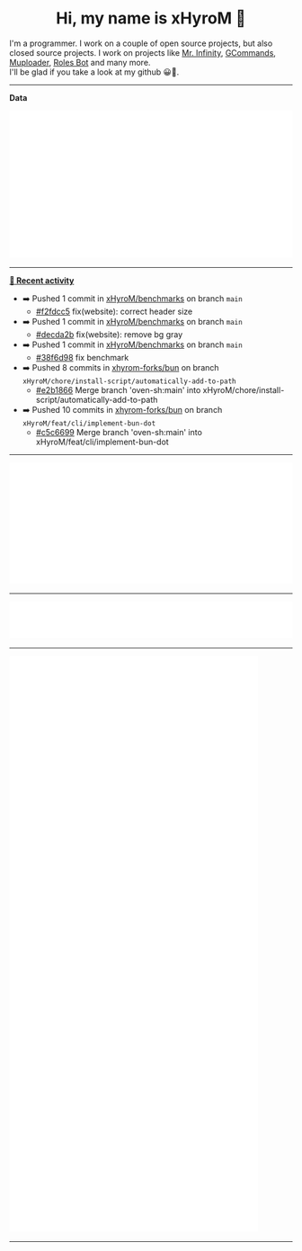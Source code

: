 <p align="center">
    <!-- <img src="https://avatars.githubusercontent.com/u/56601352" width="192" alt="hyro's pfp" /> -->
    <h1 align="center">Hi, my name is xHyroM 👋</h1>
</p>

I'm a programmer. I work on a couple of open source projects, but also closed source projects. I work on projects like [Mr. Infinity](https://discord.com/oauth2/authorize?client_id=720321585625694239&scope=bot%20applications.commands&permissions=8&redirect_uri=https://blobs.gq/imanager&prompt=consent&response_type=code), [GCommands](https://github.com/Garlic-Team/GCommands), [Muploader](https://github.com/xHyroM/Muploader), [Roles Bot](https://github.com/xHyroM/roles-bot) and many more.  
I'll be glad if you take a look at my github 😀👀.

___
**Data**

<img src="https://github.com/xHyroM/xHyroM/blob/master/.cache/base.svg">

___

**[📰 Recent activity](https://github.com/xHyroM)**
* ➡️ Pushed 1 commit in [xHyroM/benchmarks](https://github.com/xHyroM/benchmarks) on branch `main`
  * [#f2fdcc5](https://github.com/xHyroM/benchmarks/commit/f2fdcc5) fix(website): correct header size
* ➡️ Pushed 1 commit in [xHyroM/benchmarks](https://github.com/xHyroM/benchmarks) on branch `main`
  * [#decda2b](https://github.com/xHyroM/benchmarks/commit/decda2b) fix(website): remove bg gray
* ➡️ Pushed 1 commit in [xHyroM/benchmarks](https://github.com/xHyroM/benchmarks) on branch `main`
  * [#38f6d98](https://github.com/xHyroM/benchmarks/commit/38f6d98) fix benchmark
* ➡️ Pushed 8 commits in [xhyrom-forks/bun](https://github.com/xhyrom-forks/bun) on branch `xHyroM/chore/install-script/automatically-add-to-path`
  * [#e2b1866](https://github.com/xhyrom-forks/bun/commit/e2b1866) Merge branch &#39;oven-sh:main&#39; into xHyroM/chore/install-script/automatically-add-to-path
* ➡️ Pushed 10 commits in [xhyrom-forks/bun](https://github.com/xhyrom-forks/bun) on branch `xHyroM/feat/cli/implement-bun-dot`
  * [#c5c6699](https://github.com/xhyrom-forks/bun/commit/c5c6699) Merge branch &#39;oven-sh:main&#39; into xHyroM/feat/cli/implement-bun-dot


___

<img src="https://github.com/xHyroM/xHyroM/blob/master/.cache/isocalendar.svg">

___

<img src="https://github.com/xHyroM/xHyroM/blob/master/.cache/languages.svg">

___

<img src="https://github.com/xHyroM/xHyroM/blob/master/.cache/achievements.svg">

___
